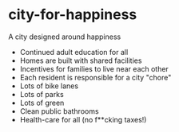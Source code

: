 # city-for-happiness
A city designed around happiness

* Continued adult education for all
* Homes are built with shared facilities
* Incentives for families to live near each other
* Each resident is responsible for a city "chore"
* Lots of bike lanes
* Lots of parks
* Lots of green
* Clean public bathrooms
* Health-care for all (no f**cking taxes!)
